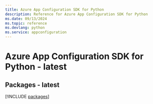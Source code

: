 ```yaml
---
title: Azure App Configuration SDK for Python
description: Reference for Azure App Configuration SDK for Python
ms.date: 09/13/2024
ms.topic: reference
ms.devlang: python
ms.service: appconfiguration
---
```

# Azure App Configuration SDK for Python - latest
## Packages - latest
[!INCLUDE [packages](app-configuration-index.md)]